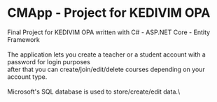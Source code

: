 # CMApp - Project for KEDIVIM OPA
Final Project for KEDIVIM OPA written with C# - ASP.NET Core - Entity Framework\
\
The application lets you create a teacher or a student account with a password for login purposes\
after that you can create/join/edit/delete courses depending on your account type.\
\
Microsoft's SQL database is used to store/create/edit data.\
